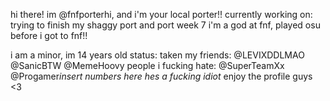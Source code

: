 hi there! im @fnfporterhi, and i'm your local porter!!
currently working on: trying to finish my shaggy port and port week 7
i'm a god at fnf, played osu before i got to fnf!! 

i am a minor, im 14 years old
status: taken
my friends: @LEVIXDDLMAO @SanicBTW @MemeHoovy 
people i fucking hate: @SuperTeamXx @Progamer*insert numbers here hes a fucking idiot*
enjoy the profile guys <3
